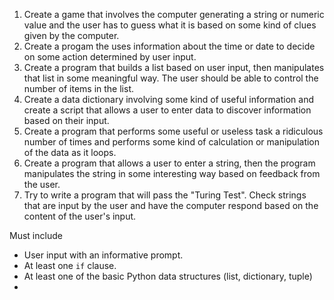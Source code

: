 1. Create a game that involves the computer generating a string or numeric value and the user has to guess what it is based on some kind of clues given by the computer.
2. Create a progam the uses information about the time or date to decide on some action determined by user input.
3. Create a program that builds a list based on user input, then manipulates that list in some meaningful way. The user should be able to control the number of items in the list.
4. Create a data dictionary involving some kind of useful information and create a script that allows a user to enter data to discover information based on their input.
5. Create a program that performs some useful or useless task a ridiculous number of times and performs some kind of calculation or manipulation of the data as it loops.
6. Create a program that allows a user to enter a string, then the program manipulates the string in some interesting way based on feedback from the user.
7. Try to write a program that will pass the "Turing Test". Check strings that are input by the user and have the computer respond based on the content of the user's input.


Must include
- User input with an informative prompt.
- At least one `if` clause.
- At least one of the basic Python data structures (list, dictionary, tuple)
- 
